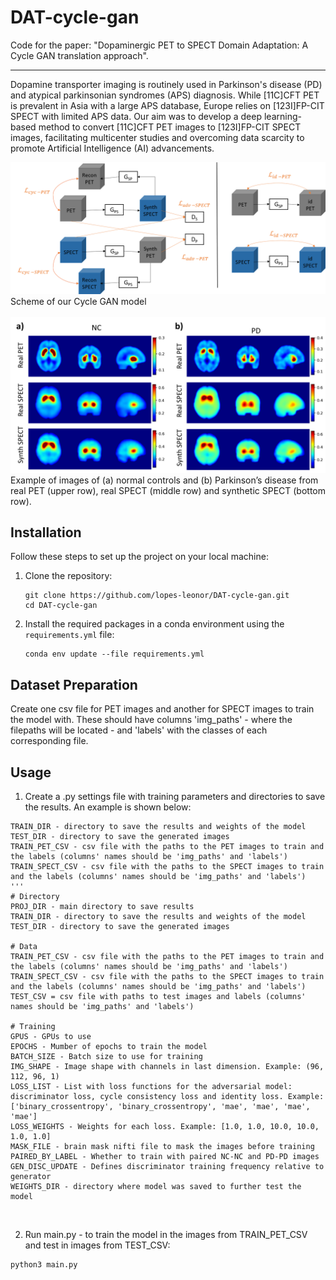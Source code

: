 # DAT-cycle-gan

Code for the paper: "Dopaminergic PET to SPECT Domain Adaptation: A Cycle GAN translation approach".

---
Dopamine transporter imaging is routinely used in Parkinson's disease (PD) and atypical parkinsonian syndromes (APS) diagnosis. 
While [11C]CFT PET is prevalent in Asia with a large APS database, Europe relies on [123I]FP-CIT SPECT with limited APS data. 
Our aim was to develop a deep learning-based method to convert [11C]CFT PET images to [123I]FP-CIT SPECT images, 
facilitating multicenter studies and overcoming data scarcity to promote Artificial Intelligence (AI) advancements.

<img src="https://github.com/lopes-leonor/DAT-cycle-gan/blob/main/images/figure1.png" width="800" alt="Cycle GAN model">
Scheme of our Cycle GAN model<br>
<br>
<img src="https://github.com/lopes-leonor/DAT-cycle-gan/blob/main/images/figure6.png" width="800" alt="Synthetic SPECT images">
Example of images of (a) normal controls and (b) Parkinson’s disease from real PET (upper row), real SPECT (middle row) and synthetic SPECT (bottom row). <br>

## Installation

Follow these steps to set up the project on your local machine:

1. Clone the repository:
   ```
   git clone https://github.com/lopes-leonor/DAT-cycle-gan.git
   cd DAT-cycle-gan
   ```

2. Install the required packages in a conda environment using the `requirements.yml` file:
   ```
   conda env update --file requirements.yml
   ```

## Dataset Preparation

Create one csv file for PET images and another for SPECT images to train the model with. 
These should have columns 'img_paths' - where the filepaths will be located - and 'labels' with the classes 
of each corresponding file.

## Usage

1. Create a .py settings file with training parameters and directories to save the results. An example is shown below:

```
TRAIN_DIR - directory to save the results and weights of the model
TEST_DIR - directory to save the generated images
TRAIN_PET_CSV - csv file with the paths to the PET images to train and the labels (columns' names should be 'img_paths' and 'labels')
TRAIN_SPECT_CSV - csv file with the paths to the SPECT images to train and the labels (columns' names should be 'img_paths' and 'labels')
''' 
# Directory
PROJ_DIR - main directory to save results
TRAIN_DIR - directory to save the results and weights of the model
TEST_DIR - directory to save the generated images

# Data
TRAIN_PET_CSV - csv file with the paths to the PET images to train and the labels (columns' names should be 'img_paths' and 'labels')
TRAIN_SPECT_CSV - csv file with the paths to the SPECT images to train and the labels (columns' names should be 'img_paths' and 'labels')
TEST_CSV = csv file with paths to test images and labels (columns' names should be 'img_paths' and 'labels')

# Training
GPUS - GPUs to use
EPOCHS - Mumber of epochs to train the model
BATCH_SIZE - Batch size to use for training
IMG_SHAPE - Image shape with channels in last dimension. Example: (96, 112, 96, 1)
LOSS_LIST - List with loss functions for the adversarial model: discriminator loss, cycle consistency loss and identity loss. Example: ['binary_crossentropy', 'binary_crossentropy', 'mae', 'mae', 'mae', 'mae']
LOSS_WEIGHTS - Weights for each loss. Example: [1.0, 1.0, 10.0, 10.0, 1.0, 1.0]
MASK_FILE - brain mask nifti file to mask the images before training
PAIRED_BY_LABEL - Whether to train with paired NC-NC and PD-PD images
GEN_DISC_UPDATE - Defines discriminator training frequency relative to generator
WEIGHTS_DIR - directory where model was saved to further test the model
```
<br>

2. Run main.py - to train the model in the images from TRAIN_PET_CSV and test in images from TEST_CSV:

```
python3 main.py
```
    
